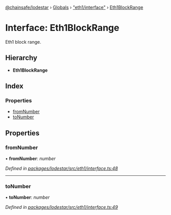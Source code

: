 [@chainsafe/lodestar](../README.md) › [Globals](../globals.md) › ["eth1/interface"](../modules/_eth1_interface_.md) › [Eth1BlockRange](_eth1_interface_.eth1blockrange.md)

# Interface: Eth1BlockRange

Eth1 block range.

## Hierarchy

* **Eth1BlockRange**

## Index

### Properties

* [fromNumber](_eth1_interface_.eth1blockrange.md#fromnumber)
* [toNumber](_eth1_interface_.eth1blockrange.md#tonumber)

## Properties

###  fromNumber

• **fromNumber**: *number*

*Defined in [packages/lodestar/src/eth1/interface.ts:48](https://github.com/ChainSafe/lodestar/blob/5f04d592a/packages/lodestar/src/eth1/interface.ts#L48)*

___

###  toNumber

• **toNumber**: *number*

*Defined in [packages/lodestar/src/eth1/interface.ts:49](https://github.com/ChainSafe/lodestar/blob/5f04d592a/packages/lodestar/src/eth1/interface.ts#L49)*
